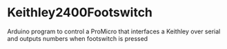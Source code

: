 # Keithley2400Footswitch
Arduino program to control a ProMicro that interfaces a Keithley over serial and outputs numbers when footswitch is pressed
